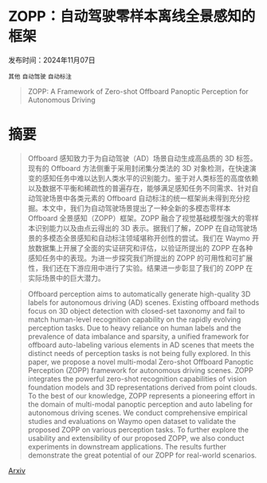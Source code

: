 # ZOPP：自动驾驶零样本离线全景感知的框架

发布时间：2024年11月07日

`其他` `自动驾驶` `自动标注`

> ZOPP: A Framework of Zero-shot Offboard Panoptic Perception for Autonomous Driving

# 摘要

> Offboard 感知致力于为自动驾驶（AD）场景自动生成高品质的 3D 标签。现有的 Offboard 方法侧重于采用封闭集分类法的 3D 对象检测，在快速演变的感知任务中难以达到人类水平的识别能力。鉴于对人类标签的高度依赖以及数据不平衡和稀疏性的普遍存在，能够满足感知任务不同需求、针对自动驾驶场景中各类元素的 Offboard 自动标注的统一框架尚未得到充分挖掘。本文中，我们为自动驾驶场景提出了一种全新的多模态零样本 Offboard 全景感知（ZOPP）框架。ZOPP 融合了视觉基础模型强大的零样本识别能力以及由点云得出的 3D 表示。据我们了解，ZOPP 在自动驾驶场景的多模态全景感知和自动标注领域堪称开创性的尝试。我们在 Waymo 开放数据集上开展了全面的实证研究和评估，以验证所提出的 ZOPP 在各种感知任务中的表现。为进一步探究我们所提出的 ZOPP 的可用性和可扩展性，我们还在下游应用中进行了实验。结果进一步彰显了我们的 ZOPP 在实际场景中的巨大潜力。

> Offboard perception aims to automatically generate high-quality 3D labels for autonomous driving (AD) scenes. Existing offboard methods focus on 3D object detection with closed-set taxonomy and fail to match human-level recognition capability on the rapidly evolving perception tasks. Due to heavy reliance on human labels and the prevalence of data imbalance and sparsity, a unified framework for offboard auto-labeling various elements in AD scenes that meets the distinct needs of perception tasks is not being fully explored. In this paper, we propose a novel multi-modal Zero-shot Offboard Panoptic Perception (ZOPP) framework for autonomous driving scenes. ZOPP integrates the powerful zero-shot recognition capabilities of vision foundation models and 3D representations derived from point clouds. To the best of our knowledge, ZOPP represents a pioneering effort in the domain of multi-modal panoptic perception and auto labeling for autonomous driving scenes. We conduct comprehensive empirical studies and evaluations on Waymo open dataset to validate the proposed ZOPP on various perception tasks. To further explore the usability and extensibility of our proposed ZOPP, we also conduct experiments in downstream applications. The results further demonstrate the great potential of our ZOPP for real-world scenarios.

[Arxiv](https://arxiv.org/abs/2411.05311)